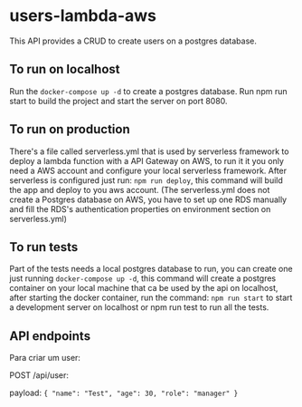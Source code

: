 # users-lambda-aws
This API provides a CRUD to create users on a postgres database.

## To run on localhost
Run the `docker-compose up -d` to create a postgres database.
Run npm run start to build the project and start the server on port 8080.


## To run on production
There's a file called serverless.yml that is used by serverless framework to deploy a lambda function 
with a API Gateway on AWS, to run it it you only need a AWS account and configure your local serverless framework.
After serverless is configured just run: `npm run deploy`, this command will build the app and deploy to you aws account.
(The serverless.yml does not create a Postgres database on AWS, you have to set up one RDS manually and fill the RDS's authentication properties on environment section on serverless.yml)

## To run tests
Part of the tests needs a local postgres database to run, you can create one just running `docker-compose up -d`, this command will create a postgres container on your local machine that ca be used by the api on localhost, after starting the docker container, run the command: `npm run start` to start a development server on localhost or npm run test to run all the tests.

## API endpoints

Para criar um user:

POST /api/user:

payload: 
`{
  "name": "Test",
  "age": 30,
  "role": "manager"
}`
